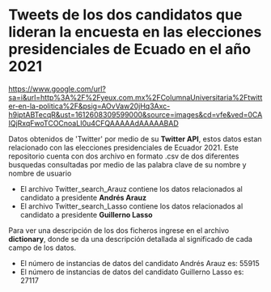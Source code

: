 # Tweets de los dos candidatos que lideran la encuesta en las elecciones presidenciales de Ecuado en el año 2021

https://www.google.com/url?sa=i&url=http%3A%2F%2Fyeux.com.mx%2FColumnaUniversitaria%2Ftwitter-en-la-politica%2F&psig=AOvVaw20jHq3Axc-h9iptABTecqR&ust=1612608309599000&source=images&cd=vfe&ved=0CAIQjRxqFwoTCOCnoaLI0u4CFQAAAAAdAAAAABAD

Datos obtenidos de 'Twitter' por medio de su **Twitter API**, estos datos estan relacionado con las elecciones presidenciales de Ecuador 2021. 
Este repositorio cuenta con dos archivo en formato .csv de dos diferentes busquedas consultadas por medio de las palabra clave de su nombre y nombre de usuario
  * El archivo Twitter_search_Arauz contiene los datos relacionados al candidato a presidente **Andrés Arauz**
  * El archivo Twitter_search_Lasso contiene los datos relacionados al candidato a presidente **Guillerno Lasso**

Para ver una descripción de los dos ficheros ingrese en el archivo **dictionary**, donde se da una descripción detallada al significado de cada campo de los datos.

 * El número de instancias de datos del candidato Andrés Arauz es: 55915
 * El número de instancias de datos del candidato Guillerno Lasso es: 27117

